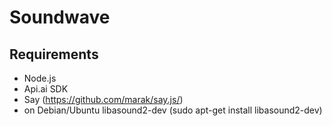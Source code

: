 # Soundwave

## Requirements
* Node.js
* Api.ai SDK
* Say (https://github.com/marak/say.js/)
* on Debian/Ubuntu libasound2-dev (sudo apt-get install libasound2-dev)
